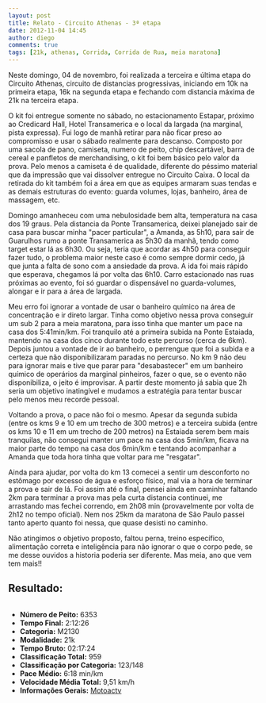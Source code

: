 ```yaml
---
layout: post
title: Relato - Circuito Athenas - 3ª etapa
date: 2012-11-04 14:45
author: diego
comments: true
tags: [21k, athenas, Corrida, Corrida de Rua, meia maratona]
---
```

Neste domingo, 04 de novembro, foi realizada a terceira e última etapa do Circuito Athenas, circuito de distancias progressivas, iniciando em 10k na primeira etapa, 16k na segunda etapa e fechando com distancia máxima de 21k na terceira etapa.

O kit foi entregue somente no sábado, no estacionamento Estapar, próximo ao Credicard Hall, Hotel Transamerica e o local da largada (na marginal, pista expressa). Fui logo de manhã retirar para não ficar preso ao compromisso e usar o sábado realmente para descanso. Composto por uma sacola de pano, camiseta, numero de peito, chip descartável, barra de cereal e panfletos de merchandising, o kit foi bem básico pelo valor da prova. Pelo menos a camiseta é de qualidade, diferente do péssimo material que da impressão que vai dissolver entregue no Circuito Caixa. O local da retirada do kit também foi a área em que as equipes armaram suas tendas e as demais estruturas do evento: guarda volumes, lojas, banheiro, área de massagem, etc.

Domingo amanheceu com uma nebulosidade bem alta, temperatura na casa dos 19 graus. Pela distancia da Ponte Transamerica, deixei planejado sair de casa para buscar minha "pacer particular", a Amanda, as 5h10, para sair de Guarulhos rumo a ponte Transamerica as 5h30 da manhã, tendo como target estar lá as 6h30. Ou seja, teria que acordar as 4h50 para conseguir fazer tudo, o problema maior neste caso é como sempre dormir cedo, já que junta a falta de sono com a ansiedade da prova. A ida foi mais rápido que esperava, chegamos lá por volta das 6h10. Carro estacionado nas ruas próximas ao evento, foi só guardar o dispensável no guarda-volumes, alongar e ir para a área de largada.

Meu erro foi ignorar a vontade de usar o banheiro químico na área de concentração e ir direto largar. Tinha como objetivo nessa prova conseguir um sub 2 para a meia maratona, para isso tinha que manter um pace na casa dos 5:41min/km. Foi tranquilo até a primeira subida na Ponte Estaiada, mantendo na casa dos cinco durante todo este percurso (cerca de 6km). Depois juntou a vontade de ir ao banheiro, o perrengue que foi a subida e a certeza que não disponibilizaram paradas no percurso. No km 9 não deu para ignorar mais e tive que parar para "desabastecer" em um banheiro químico de operários da marginal pinheiros, fazer o que, se o evento não disponibiliza, o jeito é improvisar. A partir deste momento já sabia que 2h seria um objetivo inatingível e mudamos a estratégia para tentar buscar pelo menos meu recorde pessoal.

Voltando a prova, o pace não foi o mesmo. Apesar da segunda subida (entre os kms 9 e 10 em um trecho de 300 metros) e a terceira subida (entre os kms 10 e 11 em um trecho de 200 metros) na Estaiada serem bem mais tranquilas, não consegui manter um pace na casa dos 5min/km, ficava na maior parte do tempo na casa dos 6min/km e tentando acompanhar a Amanda que toda hora tinha que voltar para me "resgatar".

Ainda para ajudar, por volta do km 13 comecei a sentir um desconforto no estômago por excesso de água e esforço físico, mal via a hora de terminar a prova e sair de lá. Foi assim até o final, pensei ainda em caminhar faltando 2km para terminar a prova mas pela curta distancia continuei, me arrastando mas fechei correndo, em 2h08 min (provavelmente por volta de 2h12 no tempo oficial). Nem nos 25km da maratona de São Paulo passei tanto aperto quanto foi nessa, que quase desisti no caminho.

Não atingimos o objetivo proposto, faltou perna, treino específico, alimentação correta e inteligência para não ignorar o que o corpo pede, se me desse ouvidos a historia poderia ser diferente. Mas meia, ano que vem tem mais!!

## Resultado:


<div class="moldura"><a class="lightbox cboxElement" href="http://www.diegoronan.com.br/diegoronan/wp-content/uploads/2012/11/athenas_big.jpg"><img src="http://www.diegoronan.com.br/diegoronan/wp-content/uploads/2012/11/athenas.jpg" alt="" /></a></div>

* **Número de Peito:** 6353
* **Tempo Final:** 2:12:26
* **Categoria:** M2130
* **Modalidade:** 21k
* **Tempo Bruto:** 02:17:24
* **Classificação Total:** 959
* **Classificação por Categoria:** 123/148
* **Pace Médio:** 6:18 min/km
* **Velocidade Média Total:** 9,51 km/h
* **Informações Gerais:** <a href="https://motoactv.com/public/show?workoutActivityId=TiwLF18UQ3Kv0841BAJyCA%3D%3D&amp;activity=1" target="_blank">Motoactv</a>



